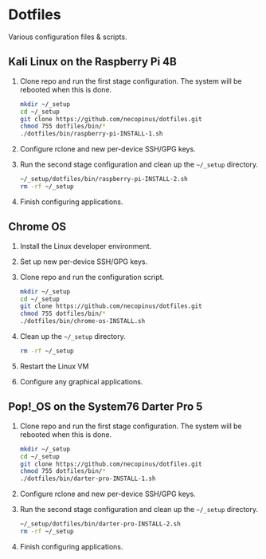 # Dotfiles

Various configuration files & scripts.

## Kali Linux on the Raspberry Pi 4B

1. Clone repo and run the first stage configuration. The system will be
   rebooted when this is done.

	```bash
	mkdir ~/_setup
	cd ~/_setup
	git clone https://github.com/necopinus/dotfiles.git
	chmod 755 dotfiles/bin/*
	./dotfiles/bin/raspberry-pi-INSTALL-1.sh
	```

2. Configure rclone and new per-device SSH/GPG keys.

3. Run the second stage configuration and clean up the `~/_setup`
   directory.

	```bash
	~/_setup/dotfiles/bin/raspberry-pi-INSTALL-2.sh
	rm -rf ~/_setup
	```

4. Finish configuring applications.

## Chrome OS

1. Install the Linux developer environment.

2. Set up new per-device SSH/GPG keys.

3. Clone repo and run the configuration script.

	```bash
	mkdir ~/_setup
	cd ~/_setup
	git clone https://github.com/necopinus/dotfiles.git
	chmod 755 dotfiles/bin/*
	./dotfiles/bin/chrome-os-INSTALL.sh
	```

4. Clean up the `~/_setup` directory.

	```bash
	rm -rf ~/_setup
	```

5. Restart the Linux VM

6. Configure any graphical applications.

## Pop!_OS on the System76 Darter Pro 5

1. Clone repo and run the first stage configuration. The system will be
   rebooted when this is done.

	```bash
	mkdir ~/_setup
	cd ~/_setup
	git clone https://github.com/necopinus/dotfiles.git
	chmod 755 dotfiles/bin/*
	./dotfiles/bin/darter-pro-INSTALL-1.sh
	```

2. Configure rclone and new per-device SSH/GPG keys.

3. Run the second stage configuration and clean up the `~/_setup`
   directory.

	```bash
	~/_setup/dotfiles/bin/darter-pro-INSTALL-2.sh
	rm -rf ~/_setup
	```

4. Finish configuring applications.
